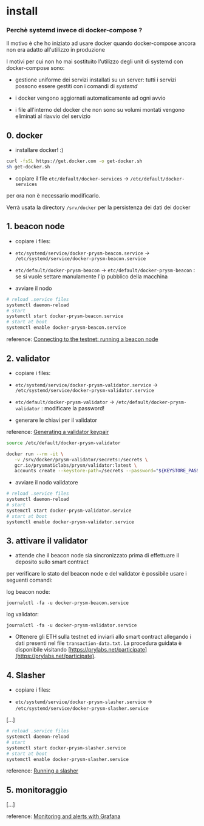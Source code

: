 # install

### Perchè systemd invece di docker-compose ?

Il motivo è che ho iniziato ad usare docker quando docker-compose ancora non era adatto all'utilizzo in produzione

I motivi per cui non ho mai sostituito l'utilizzo degli unit di systemd con docker-compose sono:

* gestione uniforme dei servizi installati su un server: tutti i servizi possono essere gestiti con i comandi di *systemd*

* i docker vengono aggiornati automaticamente ad ogni avvio

* i file all'interno del docker che non sono su volumi montati vengono eliminati al riavvio del servizio


## 0. docker

* installare docker! :)

```bash
curl -fsSL https://get.docker.com -o get-docker.sh
sh get-docker.sh
```

* copiare il file `etc/default/docker-services` -> `/etc/default/docker-services`

per ora non è necessario modificarlo.

Verrà usata la directory `/srv/docker` per la persistenza dei dati dei docker


## 1. beacon node 

* copiare i files:

- `etc/systemd/service/docker-prysm-beacon.service` -> `/etc/systemd/service/docker-prysm-beacon.service`

- `etc/default/docker-prysm-beacon` -> `etc/default/docker-prysm-beacon` : se si vuole settare manulamente l'ip pubblico della macchina

* avviare il nodo

```bash
# reload .service files
systemctl daemon-reload
# start
systemctl start docker-prysm-beacon.service
# start at boot
systemctl enable docker-prysm-beacon.service
```

reference: [Connecting to the testnet: running a beacon node](https://docs.prylabs.network/docs/install/lin/docker#connecting-to-the-testnet-running-a-beacon-node)


## 2. validator

* copiare i files:

- `etc/systemd/service/docker-prysm-validator.service` -> `/etc/systemd/service/docker-prysm-validator.service`

- `etc/default/docker-prysm-validator` -> `/etc/default/docker-prysm-validator` : modificare la password!


* generare le chiavi per il validator

reference: [Generating a validator keypair](https://docs.prylabs.network/docs/install/lin/activating-a-validator#step-3a-generating-a-validator-keypair)

```bash
source /etc/default/docker-prysm-validator

docker run --rm -it \
   -v /srv/docker/prysm-validator/secrets:/secrets \
   gcr.io/prysmaticlabs/prysm/validator:latest \
   accounts create --keystore-path=/secrets --password="${KEYSTORE_PASSPHRASE}" | tee transaction-data.txt
```

* avviare il nodo validatore

```bash
# reload .service files
systemctl daemon-reload
# start
systemctl start docker-prysm-validator.service
# start at boot
systemctl enable docker-prysm-validator.service
```


## 3. attivare il validator

* attende che il beacon node sia sincronizzato prima di effettuare il deposito sullo smart contract

per verificare lo stato del beacon node e del validator è possibile usare i seguenti comandi:

log beacon node:

```
journalctl -fa -u docker-prysm-beacon.service
```

log validator:

```
journalctl -fa -u docker-prysm-validator.service
```


* Ottenere gli ETH sulla testnet ed inviarli allo smart contract allegando i dati presenti nel file `transaction-data.txt`. 
  La procedura guidata è disponibile visitando [https://prylabs.net/participate](https://prylabs.net/participate).


## 4. Slasher

* copiare i files:

- `etc/systemd/service/docker-prysm-slasher.service` -> `/etc/systemd/service/docker-prysm-slasher.service`

[...]


```bash
# reload .service files
systemctl daemon-reload
# start
systemctl start docker-prysm-slasher.service
# start at boot
systemctl enable docker-prysm-slasher.service
```

reference: [Running a slasher](https://docs.prylabs.network/docs/prysm-usage/slasher)

## 5. monitoraggio

[...]

reference: [Monitoring and alerts with Grafana](https://docs.prylabs.network/docs/prysm-usage/monitoring/grafana-dashboard)
